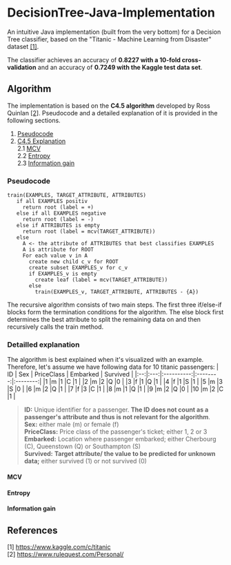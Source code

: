 # DecisionTree-Java-Implementation
An intuitive Java implementation (built from the very bottom) for a Decision Tree classifier, based on the "Titanic - Machine Learning from Disaster" dataset [[1]](#references).

The classifier achieves an accuracy of **0.8227 with a 10-fold cross-validation** and an accuracy of **0.7249 with the Kaggle test data set**.

## Algorithm
The implementation is based on the **C4.5 algorithm** developed by Ross Quinlan [[2]](#references). Pseudocode and a detailed explanation of it is provided in the following sections.
1. [Pseudocode](#pseudocode)
2. [C4.5 Explanation](#detailled-explanation)  
  2.1 [MCV](#mcv)  
  2.2 [Entropy](#entropy)  
  2.3 [Information gain](#information-gain)  

### Pseudocode
```
train(EXAMPLES, TARGET_ATTRIBUTE, ATTRIBUTES)
   if all EXAMPLES positiv
     return root (label = +)
   else if all EXAMPLES negative
     return root (label = -)
   else if ATTRIBUTES is empty
     return root (label = mcv(TARGET_ATTRIBUTE))
   else
     A <- the attribute of ATTRIBUTES that best classifies EXAMPLES
     A is attribute for ROOT
     For each value v in A
       create new child c_v for ROOT
       create subset EXAMPLES_v for c_v
       if EXAMPLES_v is empty
         create leaf (label = mcv(TARGET_ATTRIBUTE))
       else
         train(EXAMPLES_v, TARGET_ATTRIBUTE, ATTRIBUTES - {A})
```
The recursive algorithm consists of two main steps. The first three if/else-if blocks form the termination conditions for the algorithm. The else block first determines the best attribute to split the remaining data on and then recursively calls the train method.

### Detailled explanation
The algorithm is best explained when it's visualized with an example. Therefore, let's assume we have following data for 10 titanic passengers: 
| ID | Sex | PriceClass | Embarked | Survived |
|:--:|:---:|:----------:|:--------:|:--------:|
|1   |m    |1           |C         |1         |
|2   |m    |2           |Q         |0         |
|3   |f    |1           |Q         |1         |
|4   |f    |1           |S         |1         |
|5   |m    |3           |S         |0         |
|6   |m    |2           |Q         |1         |
|7   |f    |3           |C         |1         |
|8   |m    |1           |Q         |1         |
|9   |m    |2           |Q         |0         |
|10  |m    |2           |C         |1         |
> **ID:** Unique identifier for a passenger. **The ID does not count as a passenger's attribute and thus is not relevant for the algorithm**.<br/>
> **Sex:** either male (m) or female (f)<br/>
> **PriceClass:** Price class of the passenger's ticket; either 1, 2 or 3<br/>
> **Embarked:** Location where passenger embarked; either Cherbourg (C), Queenstown (Q) or Southampton (S)<br/>
> **Survived:** **Target attribute/ the value to be predicted for unknown data;** either survived (1) or not survived (0)<br/>
#### MCV
#### Entropy
#### Information gain

## References
[1] https://www.kaggle.com/c/titanic<br/>
[2] https://www.rulequest.com/Personal/
